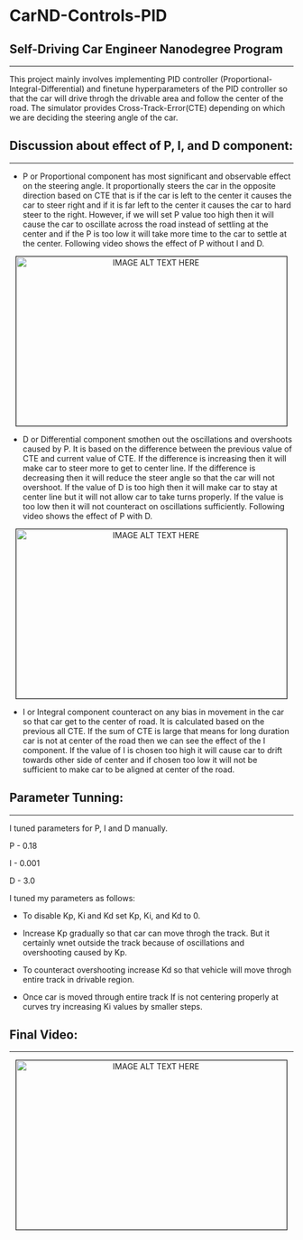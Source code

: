# CarND-Controls-PID
## Self-Driving Car Engineer Nanodegree Program

---

This project mainly involves implementing PID controller (Proportional-Integral-Differential) and finetune hyperparameters of the PID controller so that the car will drive throgh the drivable area and follow the center of the road. The simulator provides Cross-Track-Error(CTE) depending on which we are deciding the steering angle of the car.

## Discussion about effect of P, I, and D component:
---

* P or Proportional component has most significant and observable effect on the steering angle. It proportionally steers the car in the opposite direction based on CTE that is if the car is left to the center it causes the car to steer right and if it is far left to the center it causes the car to hard steer to the right. However, if we will set P value too high then it will cause the car to oscillate across the road instead of settling at the center and if the P is too low it will take more time to the car to settle at the center. Following video shows the effect of P without I and D.

<p  align="center"><a href="https://youtu.be/U91_wb3CyaA" target="_blank"><img src="https://img.youtube.com/vi/U91_wb3CyaA/0.jpg" alt="IMAGE ALT TEXT HERE" width="480" height="300" border="1" /></a></p>

* D or Differential component smothen out the oscillations and overshoots caused by P. It is based on the difference between the previous value of CTE and current value of CTE. If the difference is increasing then it will make car to steer more to get to center line. If the difference is decreasing then it will reduce the steer angle so that the car will not overshoot. If the value of D is too high then it will make car to stay at center line but it will not allow car to take turns properly. If the value is too low then it will not counteract on oscillations sufficiently. Following video shows the effect of P with D.

<p  align="center"><a href="https://youtu.be/Hg8JaTDwmjs" target="_blank"><img src="https://img.youtube.com/vi/Hg8JaTDwmjs/0.jpg" alt="IMAGE ALT TEXT HERE" width="480" height="300" border="1" /></a></p>

* I or Integral component counteract on any bias in movement in the car so that car get to the center of road. It is calculated based on the previous all CTE. If the sum of CTE is large that means for long duration car is not at center of the road then we can see the effect of the I component. If the value of I is chosen too high it will cause car to drift towards other side of center and if chosen too low it will not be sufficient to make car to be aligned at center of the road.

## Parameter Tunning:
---
I tuned parameters for P, I and D manually.

P - 0.18

I - 0.001

D - 3.0

I tuned my parameters as follows:

- To disable Kp, Ki and Kd set Kp, Ki, and Kd to 0.

- Increase Kp gradually so that car can move throgh the track. But it certainly wnet outside the track because of oscillations and overshooting caused by Kp.

- To counteract overshooting increase Kd so that vehicle will move throgh entire track in drivable region.

- Once car is moved through entire track If is not centering properly at curves try increasing Ki values by smaller steps.

## Final Video:
---

<p  align="center"><a href="https://youtu.be/q3QI054-OeQ" target="_blank"><img src="https://img.youtube.com/vi/q3QI054-OeQ/0.jpg" alt="IMAGE ALT TEXT HERE" width="480" height="300" border="1" /></a></p>